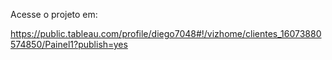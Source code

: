 Acesse o projeto em:


https://public.tableau.com/profile/diego7048#!/vizhome/clientes_16073880574850/Painel1?publish=yes
